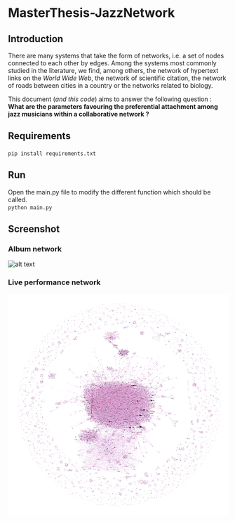 # MasterThesis-JazzNetwork

## Introduction
There are many systems that take the form of networks, i.e. a set of nodes connected to each other by edges.
Among the systems most commonly studied in the literature, we find, among others, the network of hypertext
links on the *World Wide Web*, the network of scientific citation, the network of roads between cities in a country
or the networks related to biology.

This document (*and this code*) aims to answer the following question : **What are the parameters favouring the preferential attachment among jazz
musicians within a collaborative network ?**

## Requirements
`pip install requirements.txt`

## Run
Open the main.py file to modify the different function which should be called. <br>
`python main.py`

## Screenshot
### Album network
![alt text](https://github.com/jbaudru/MasterThesis-JazzNetwork/blob/main/data/pictures/gephi_net_album_6.png?raw=true)

### Live performance network
![alt text](https://github.com/jbaudru/MasterThesis-JazzNetwork/blob/main/data/pictures/gephi_net_montreux.png?raw=true)
